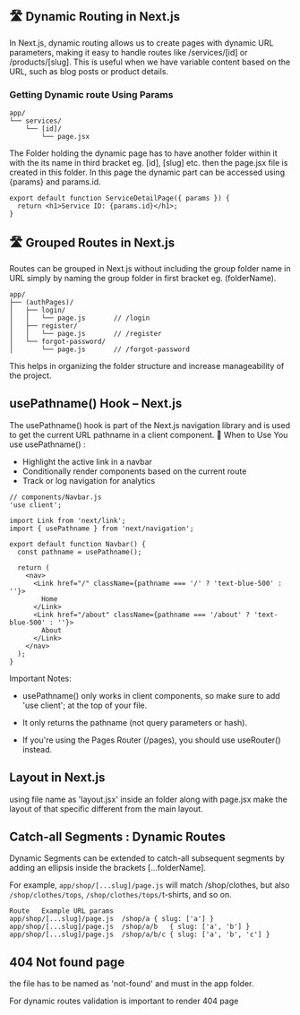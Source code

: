 ## 🛣️ Dynamic Routing in Next.js

In Next.js, dynamic routing allows us to create pages with dynamic URL parameters, making it easy to handle routes like /services/[id] or /products/[slug]. This is useful when we have variable content based on the URL, such as blog posts or product details.

### Getting Dynamic route Using Params

```
app/
└── services/
    └── [id]/
        └── page.jsx
```

The Folder holding the dynamic page has to have another folder within it with the its name in third bracket eg. [id], [slug] etc. then the page.jsx file is created in this folder. In this page the dynamic part can be accessed using {params} and params.id.

```
export default function ServiceDetailPage({ params }) {
  return <h1>Service ID: {params.id}</h1>;
}

```

## 🛣️ Grouped Routes in Next.js

Routes can be grouped in Next.js without including the group folder name in URL simply by naming the group folder in first bracket eg. (folderName).

```
app/
├── (authPages)/
│   ├── login/
│   │   └── page.js       // /login
│   ├── register/
│   │   └── page.js       // /register
│   └── forgot-password/
│       └── page.js       // /forgot-password

```

This helps in organizing the folder structure and increase manageability of the project.

## usePathname() Hook – Next.js

The usePathname() hook is part of the Next.js navigation library and is used to get the current URL pathname in a client component.
🧠 When to Use
You use usePathname() :

- Highlight the active link in a navbar
- Conditionally render components based on the current route
- Track or log navigation for analytics

```
// components/Navbar.js
'use client';

import Link from 'next/link';
import { usePathname } from 'next/navigation';

export default function Navbar() {
  const pathname = usePathname();

  return (
    <nav>
      <Link href="/" className={pathname === '/' ? 'text-blue-500' : ''}>
        Home
      </Link>
      <Link href="/about" className={pathname === '/about' ? 'text-blue-500' : ''}>
        About
      </Link>
    </nav>
  );
}
```

Important Notes:

- usePathname() only works in client components, so make sure to add 'use client'; at the top of your file.

- It only returns the pathname (not query parameters or hash).

- If you're using the Pages Router (/pages), you should use useRouter() instead.

## Layout in Next.js

using file name as 'layout.jsx' inside an folder along with page.jsx make the layout of that specific different from the main layout.

## Catch-all Segments : Dynamic Routes

Dynamic Segments can be extended to catch-all subsequent segments by adding an ellipsis inside the brackets [...folderName].

For example, `app/shop/[...slug]/page.js` will match /shop/clothes, but also `/shop/clothes/tops`, `/shop/clothes/tops/`t-shirts, and so on.

```
Route	Example URL	params
app/shop/[...slug]/page.js	/shop/a	{ slug: ['a'] }
app/shop/[...slug]/page.js	/shop/a/b	{ slug: ['a', 'b'] }
app/shop/[...slug]/page.js	/shop/a/b/c	{ slug: ['a', 'b', 'c'] }
```

## 404 Not found page

the file has to be named as 'not-found' and must in the app folder.

For dynamic routes validation is important to render 404 page
